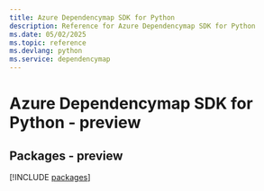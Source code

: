 ```yaml
---
title: Azure Dependencymap SDK for Python
description: Reference for Azure Dependencymap SDK for Python
ms.date: 05/02/2025
ms.topic: reference
ms.devlang: python
ms.service: dependencymap
---
```

# Azure Dependencymap SDK for Python - preview
## Packages - preview
[!INCLUDE [packages](dependencymap-index.md)]